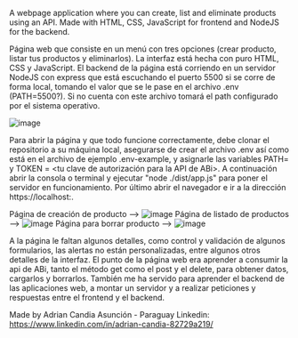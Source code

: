 A webpage application where you can create, list and eliminate products using an API. Made with HTML, CSS, JavaScript for frontend and NodeJS for the backend.

Página web que consiste en un menú con tres opciones (crear producto, listar tus productos y eliminarlos). La interfaz está hecha con puro HTML, CSS y JavaScript. El backend de la página está corriendo en un servidor NodeJS con express que está escuchando el puerto 5500 si se corre de forma local, tomando el valor que se le pase en el archivo .env (PATH=5500?). Si no cuenta con este archivo tomará el path configurado por el sistema operativo.

![image](https://user-images.githubusercontent.com/89209603/172845283-c44e0254-c7c3-4d24-a7d3-e0625db78ca7.png)

Para abrir la página y que todo funcione correctamente, debe clonar el repositorio a su máquina local, asegurarse de crear el archivo .env así como está en el archivo de ejemplo .env-example, y asignarle las variables PATH=<puerto de escucha> y TOKEN = <tu clave de autorización para la API de ABi>. A continuación abrir la consola o terminal y ejecutar "node ./dist/app.js" para poner el servidor en funcionamiento. Por último abrir el navegador e ir a la dirección https://localhost:<tuPuerto>. 
  
Página de creación de producto --> ![image](https://user-images.githubusercontent.com/89209603/172846118-9f88515b-8f72-4cfa-8040-d98c4a7c8e1c.png)
Página de listado de productos --> ![image](https://user-images.githubusercontent.com/89209603/172846246-bc17855d-73fb-491f-83c4-158a3b524c30.png)
Página para borrar producto --> ![image](https://user-images.githubusercontent.com/89209603/172846307-01bd7c00-54ae-43de-be8d-cdd1a0e87a1e.png)

A la página le faltan algunos detalles, como control y validación de algunos formularios, las alertas no están personalizadas, entre algunos otros detalles de la interfaz. El punto de la página web era aprender a consumir la api de ABi, tanto el método get como el post y el delete, para obtener datos, cargarlos y borrarlos. También me ha servido para aprender el backend de las aplicaciones web, a montar un servidor y a realizar peticiones y respuestas entre el frontend y el backend. 
  
 Made by Adrian Candia
 Asunción - Paraguay
 Linkedin: https://www.linkedin.com/in/adrian-candia-82729a219/
